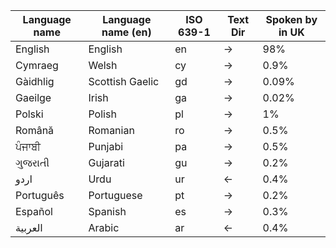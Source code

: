 | Language name         | Language name (en) | ISO 639-1 | Text Dir | Spoken by in UK |
|-----------------------|----------------------------|---------------|----------------|------------------------------|
| English               | English                    | en            | →              | 98%                          |
| Cymraeg               | Welsh                      | cy            | →              | 0.9%                         |
| Gàidhlig              | Scottish Gaelic            | gd            | →              | 0.09%                        |
| Gaeilge               | Irish                      | ga            | →              | 0.02%                        |
| Polski                | Polish                     | pl            | →              | 1%                           |
| Română                | Romanian                   | ro            | →              | 0.5%                         |
| ਪੰਜਾਬੀ                | Punjabi                    | pa            | →              | 0.5%                         |
| ગુજરાતી               | Gujarati                   | gu            | →              | 0.2%                         |
| اردو                  | Urdu                       | ur            | ←              | 0.4%                         |
| Português             | Portuguese                 | pt            | →              | 0.2%                         |
| Español               | Spanish                    | es            | →              | 0.3%                         |
| العربية               | Arabic                     | ar            | ←              | 0.4%                         |